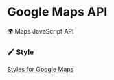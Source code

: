 # Google Maps API
🌍 Maps JavaScript API

### 🖌 Style
[Styles for Google Maps](https://snazzymaps.com/)